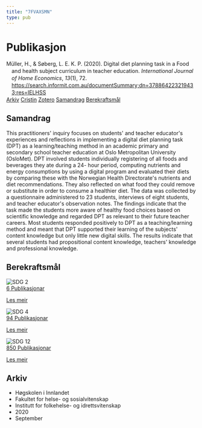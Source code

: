 ```yaml
---
title: "7FVAXSMN"
type: pub
---
```

<h1>Publikasjon</h1>
<article id="csl-bib-container-7FVAXSMN" class="csl-bib-container">
  <div class="csl-bib-body" style="line-height: 1.35; padding-left: 1em; text-indent:-1em;">
  <div class="csl-entry">M&#xFC;ller, H., &amp; S&#xF8;berg, L. E. K. P. (2020). Digital diet planning task in a Food and health subject curriculum in teacher education. <i>International Journal of Home Economics</i>, <i>13</i>(1), 72. <a href="https://search.informit.com.au/documentSummary;dn=378864223219433;res=IELHSS">https://search.informit.com.au/documentSummary;dn=378864223219433;res=IELHSS</a></div>
</div>
  <div class="csl-bib-buttons">
    <a href="#taxonomy-article-7FVAXSMN" class="csl-bib-button">Arkiv</a>
    <a href="https://app.cristin.no/results/show.jsf?id=1830622" alt="Cristin URL" class="csl-bib-button">Cristin</a>
    <a href="http://zotero.org/groups/5402882/items/7FVAXSMN" alt="Zotero URL" class="csl-bib-button">Zotero</a>
    <a href="#abstract-article-7FVAXSMN" class="csl-bib-button">Samandrag</a>
    <a href="#sdg-article-7FVAXSMN" class="csl-bib-button">Berekraftsmål</a>
  </div>
  <div id="csl-bib-meta-container-7FVAXSMN"></div>
</article>
<div id="csl-bib-meta-7FVAXSMN" class="csl-bib-meta">
  <article id="abstract-article-7FVAXSMN" class="abstract-article">
    <h1>Samandrag</h1>
    This practitioners' inquiry focuses on students' and teacher educator's experiences and reflections in implementing a digital diet planning task (DPT) as a learning/teaching method in an academic primary and secondary school teacher education at Oslo Metropolitan University (OsloMet). DPT involved students individually registering of all foods and beverages they ate during a 24- hour period, computing nutrients and energy consumptions by using a digital program and evaluated their diets by comparing these with the Norwegian Health Directorate's nutrients and diet recommendations. They also reflected on what food they could remove or substitute in order to consume a healthier diet. The data was collected by a questionnaire administered to 23 students, interviews of eight students, and teacher educator's observation notes. The findings indicate that the task made the students more aware of healthy food choices based on scientific knowledge and regarded DPT as relevant to their future teacher careers. Most students responded positively to DPT as a teaching/learning method and meant that DPT supported their learning of the subjects' content knowledge but only little new digital skills. The results indicate that several students had propositional content knowledge, teachers' knowledge and professional knowledge.
  </article>
  <article id="sdg-article-7FVAXSMN" class="sdg-article">
    <h1>Berekraftsmål</h1>
    <div class="sdg-container"><div id="sdg2" class="sdg"> <img src="{{< params subfolder >}}images/sdg/sdg02_no.png" class="image" alt="SDG 2"> <div class="sdg-overlay"> <a href="{{< params subfolder >}}no/archive/?sdg=2#archive" class="sdg-publication-count"><span>6</span> Publikasjonar</a> <p><a href="NA" class="sdg-read-more">Les meir</a></p> </div> </div> <div id="sdg4" class="sdg"> <img src="{{< params subfolder >}}images/sdg/sdg04_no.png" class="image" alt="SDG 4"> <div class="sdg-overlay"> <a href="{{< params subfolder >}}no/archive/?sdg=4#archive" class="sdg-publication-count"><span>94</span> Publikasjonar</a> <p><a href="NA" class="sdg-read-more">Les meir</a></p> </div> </div> <div id="sdg12" class="sdg"> <img src="{{< params subfolder >}}images/sdg/sdg12_no.png" class="image" alt="SDG 12"> <div class="sdg-overlay"> <a href="{{< params subfolder >}}no/archive/?sdg=12#archive" class="sdg-publication-count"><span>850</span> Publikasjonar</a> <p><a href="NA" class="sdg-read-more">Les meir</a></p> </div> </div></div>
  </article>
  <article id="taxonomy-article-7FVAXSMN" class="taxonomy-article">
    <h1>Arkiv</h1>
    <ul>
      <li>Høgskolen i Innlandet</li>
      <li>Fakultet for helse- og sosialvitenskap</li>
      <li>Institutt for folkehelse- og idrettsvitenskap</li>
      <li>2020</li>
      <li>September</li>
    </ul>
  </article>
</div>
